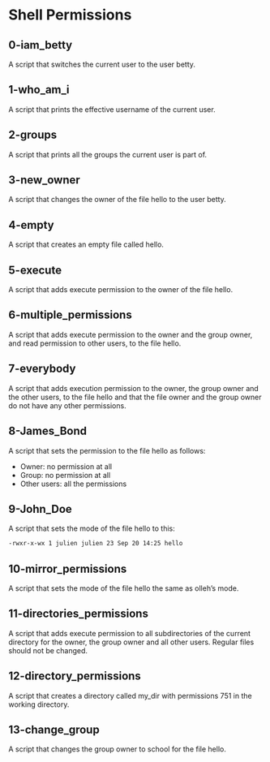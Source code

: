 # Shell Permissions

## 0-iam_betty

A script that switches the current user to the user betty.

## 1-who_am_i

A script that prints the effective username of the current user.

## 2-groups

A script that prints all the groups the current user is part of.

## 3-new_owner

A script that changes the owner of the file hello to the user betty.

## 4-empty

A script that creates an empty file called hello.

## 5-execute

A script that adds execute permission to the owner of the file hello.

## 6-multiple_permissions

A script that adds execute permission to the owner and the group owner, and read permission to other users, to the file hello.

## 7-everybody

A script that adds execution permission to the owner, the group owner and the other users, to the file hello and that the file owner and the group owner do not have any other permissions.

## 8-James_Bond

A script that sets the permission to the file hello as follows:

- Owner: no permission at all
- Group: no permission at all
- Other users: all the permissions

## 9-John_Doe

A script that sets the mode of the file hello to this:

```bash
-rwxr-x-wx 1 julien julien 23 Sep 20 14:25 hello
```

## 10-mirror_permissions

A script that sets the mode of the file hello the same as olleh’s mode.

## 11-directories_permissions

A script that adds execute permission to all subdirectories of the current directory for the owner, the group owner and all other users. Regular files should not be changed.

## 12-directory_permissions

A script that creates a directory called my_dir with permissions 751 in the working directory.

## 13-change_group

A script that changes the group owner to school for the file hello.
